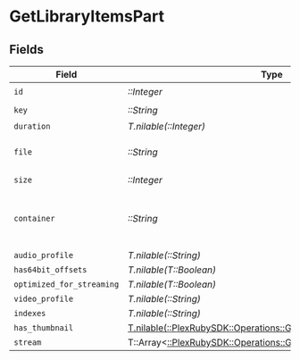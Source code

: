 # GetLibraryItemsPart


## Fields

| Field                                                                                                                       | Type                                                                                                                        | Required                                                                                                                    | Description                                                                                                                 | Example                                                                                                                     |
| --------------------------------------------------------------------------------------------------------------------------- | --------------------------------------------------------------------------------------------------------------------------- | --------------------------------------------------------------------------------------------------------------------------- | --------------------------------------------------------------------------------------------------------------------------- | --------------------------------------------------------------------------------------------------------------------------- |
| `id`                                                                                                                        | *::Integer*                                                                                                                 | :heavy_check_mark:                                                                                                          | N/A                                                                                                                         | 119542                                                                                                                      |
| `key`                                                                                                                       | *::String*                                                                                                                  | :heavy_check_mark:                                                                                                          | N/A                                                                                                                         | /library/parts/119542/1680457526/file.mkv                                                                                   |
| `duration`                                                                                                                  | *T.nilable(::Integer)*                                                                                                      | :heavy_minus_sign:                                                                                                          | N/A                                                                                                                         | 11558112                                                                                                                    |
| `file`                                                                                                                      | *::String*                                                                                                                  | :heavy_check_mark:                                                                                                          | N/A                                                                                                                         | /movies/Avatar The Way of Water (2022)/Avatar.The.Way.of.Water.2022.2160p.WEB-DL.DDP5.1.Atmos.DV.HDR10.HEVC-CMRG.mkv        |
| `size`                                                                                                                      | *::Integer*                                                                                                                 | :heavy_check_mark:                                                                                                          | N/A                                                                                                                         | 36158371307                                                                                                                 |
| `container`                                                                                                                 | *::String*                                                                                                                  | :heavy_check_mark:                                                                                                          | The container format of the media file.<br/>                                                                                | mkv                                                                                                                         |
| `audio_profile`                                                                                                             | *T.nilable(::String)*                                                                                                       | :heavy_minus_sign:                                                                                                          | N/A                                                                                                                         | dts                                                                                                                         |
| `has64bit_offsets`                                                                                                          | *T.nilable(T::Boolean)*                                                                                                     | :heavy_minus_sign:                                                                                                          | N/A                                                                                                                         | false                                                                                                                       |
| `optimized_for_streaming`                                                                                                   | *T.nilable(T::Boolean)*                                                                                                     | :heavy_minus_sign:                                                                                                          | N/A                                                                                                                         | false                                                                                                                       |
| `video_profile`                                                                                                             | *T.nilable(::String)*                                                                                                       | :heavy_minus_sign:                                                                                                          | N/A                                                                                                                         | main 10                                                                                                                     |
| `indexes`                                                                                                                   | *T.nilable(::String)*                                                                                                       | :heavy_minus_sign:                                                                                                          | N/A                                                                                                                         | sd                                                                                                                          |
| `has_thumbnail`                                                                                                             | [T.nilable(::PlexRubySDK::Operations::GetLibraryItemsHasThumbnail)](../../models/operations/getlibraryitemshasthumbnail.md) | :heavy_minus_sign:                                                                                                          | N/A                                                                                                                         | 1                                                                                                                           |
| `stream`                                                                                                                    | T::Array<[::PlexRubySDK::Operations::GetLibraryItemsStream](../../models/operations/getlibraryitemsstream.md)>              | :heavy_minus_sign:                                                                                                          | N/A                                                                                                                         |                                                                                                                             |